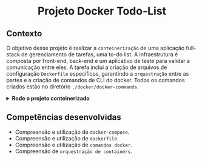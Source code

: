 # <p align="center">Projeto Docker Todo-List</p>

## Contexto

O objetivo desse projeto é realizar a `conteinerização` de uma aplicação full-stack de gerenciamento de tarefas, uma to-do list. A infraestrutura é composta por front-end, back-end e um aplicativo de teste para validar a comunicação entre eles. A tarefa inclui a criação de arquivos de configuração `Dockerfile` específicos, garantindo a `orquestração` entre as partes e a criação de comandos de CLI do docker. Todos os comandos criados estão no diretório `./docker/docker-commands`.

<details>

<summary><strong>Rode o projeto conteinerizado</strong></summary><br>

> ⚠️ É preciso ter o [Docker](https://www.docker.com/get-started/) instalado em sua máquina.

> ⚠️ É preciso ter o [Node](https://nodejs.org/en) instalado em sua máquina.

Clone o repositório:

```SHELL
git clone git@github.com:mairess/project-docker-todo-list.git
```

Acesso o diretório onde se encontra o `docker compose`:

```SHELL
cd docker
```

Suba o container:

```SHELL
docker compose up -d
```

O front estará disponível na porta `3000`:

```HTML
http://localhost:3000
```

O back estará disponível na porta `3001`:

```HTML
http://localhost:3001/tasks
```

</details>

## Competências desenvolvidas

- Compreensão e utilização de `docker-compose`.
- Compreensão e utilização de `dockerfile`.
- Compreensão e utilização de `comandos docker`.
- Compreensão de `orquestração de containers`.

